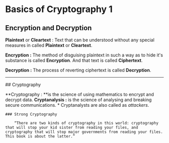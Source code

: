 # Basics of Cryptography 1

## Encryption and Decryption

**Plaintext** or **Cleartext** : Text that can be understood without any special measures in called **Plaintext** or **Cleartext**.

**Encryption :** The method of disguising plaintext in such a way as to hide it's substance is called **Encryption**. And that text is called **Ciphertext**.

**Decryption :** The process of reverting ciphertext is called **Decryption**.

<hr>
## Cryptography

**Cryptography : **is the science of using mathematics to encrypt and decrypt data.
**Cryptanalysis :** is the science of analysing and breaking secure communications.
    * Cryptanalysts are also called as *attackers*.

    ### Strong Cryptography
        
        “There are two kinds of cryptography in this world: cryptography that will stop your kid sister from reading your files, and cryptography that will stop major governments from reading your files. This book is about the latter.”


